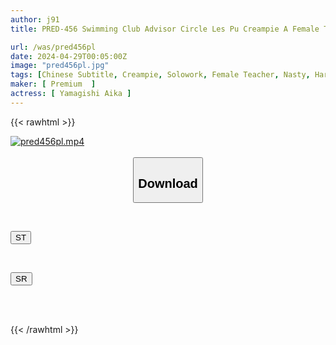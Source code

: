 ```yaml
---
author: j91
title: PRED-456 Swimming Club Advisor Circle Les Pu Creampie A Female Teacher Who Continues To Be Raped By Male Students Who Blew Reason To The Obscene Deca Butt That Bites From The Swimsuit Of The Beautiful Aika Teacher Who Everyone Admires. Aika Yamagishi

url: /was/pred456pl
date: 2024-04-29T00:05:00Z
image: "pred456pl.jpg"
tags: [Chinese Subtitle, Creampie, Solowork, Female Teacher, Nasty, Hardcore, Squirting, School Swimsuit, Abuse, Gangbang, Deep Throating, Digital Mosaic, Acme · Orgasm	]
maker: [ Premium  ]
actress: [ Yamagishi Aika ]
---
```



{{< rawhtml >}}

<div class="video" data-videoid="A1LjjVGeepHZW4">
    <a href="javascript:;">
        <img src="/was/pred456pl/pred456pl.jpg" width="WIDTH" height="HEIGHT" alt="pred456pl.mp4" loading="lazy">
    </a>
</div>

<script type="text/javascript" src="https://j91.asia/asset/on-demand-st.js"></script>

<br>
  <link rel="stylesheet" href="https://j91.asia/asset/bs5.css">
  
  <center>
  <button class="btn btn-primary" type="button" data-bs-toggle="collapse" data-bs-target=".multi-collapse" aria-expanded="false" aria-controls="multiCollapseExample1 multiCollapseExample2"><h2>Download</h2></button></center>
</p>
<div class="row">
  <div class="col">
    <div class="collapse multi-collapse" id="multiCollapseExample1">
      <div class="card card-body">
	      	      <br>
<div class="buttons">  
<p><a href="https://streamtape.to/v/A1LjjVGeepHZW4" target="_blank"><button class="btn-hover color-3"><i class="fa fa-download"></i> ST</button></a></p></div>
    </div>
  </div>
</div>
  <div class="col">
    <div class="collapse multi-collapse" id="multiCollapseExample2">
      <div class="card card-body">
	      <br>
<div class="buttons">
<p><a href="https://rubystm.com/5d519ybws9wu" target="_blank"><button class="btn-hover color-9"><i class="fa fa-download"></i> SR</button></a></p></div>
<br><br>
      </div>
    </div>
  </div>
</div>

{{< /rawhtml >}}